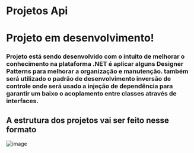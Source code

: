 # Projetos Api 

<h1>Projeto em desenvolvimento!</h1>

<h3>Projeto está sendo desenvolvido com o intuito de melhorar o conhecimento na plataforma .NET é aplicar alguns Designer Patterns para melhorar a organização e manutenção. 
também será utilizado o padrão de desenvolvimento inversão de controle onde será usado a injeção de dependência para garantir um baixo o acoplamento entre classes através de interfaces. 
</h3>

<h2>A estrutura dos projetos vai ser feito nesse formato</h2>

![image](https://user-images.githubusercontent.com/69221000/149029126-80b25e0b-6790-426f-985c-e576276150eb.png)
